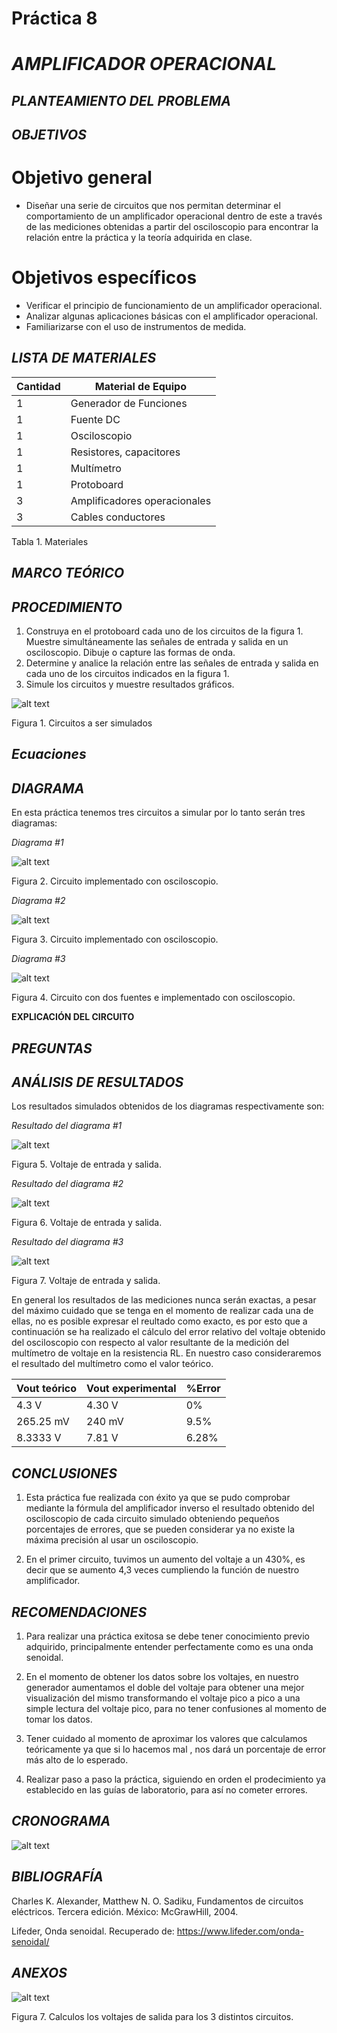 # Práctica 8
# *AMPLIFICADOR OPERACIONAL*
## *PLANTEAMIENTO DEL PROBLEMA*



## *OBJETIVOS*
# Objetivo general
- Diseñar una serie de circuitos que nos permitan determinar el comportamiento de un amplificador operacional dentro de este a través de las mediciones obtenidas a partir del osciloscopio para encontrar la relación entre la práctica y la teoría adquirida en clase.

# Objetivos específicos

- Verificar el principio de funcionamiento de un amplificador operacional.
- Analizar algunas aplicaciones básicas con el amplificador operacional.
- Familiarizarse con el uso de instrumentos de medida.

## *LISTA DE MATERIALES*


| Cantidad | Material de Equipo |
| ------------- | ------------- |
| 1  | Generador de Funciones |
|  1 | Fuente DC  |
| 1  | Osciloscopio |
|  1 | Resistores, capacitores  |
|   1 | Multímetro     |
|  1  | Protoboard      |
|  3  | Amplificadores operacionales      |
|  3  | Cables conductores      |

Tabla 1. Materiales
## *MARCO TEÓRICO*




## *PROCEDIMIENTO*
1. Construya en el protoboard cada uno de los circuitos de la figura 1. Muestre
simultáneamente las señales de entrada y salida en un osciloscopio. Dibuje o capture las formas
de onda.
2. Determine y analice la relación entre las señales de entrada y salida en cada uno de los
circuitos indicados en la figura 1.
3. Simule los circuitos y muestre resultados gráficos.

![alt text](https://github.com/Crislml/Practica-8/blob/master/Img/amplificadores.jpg)

Figura 1. Circuitos a ser simulados

## *Ecuaciones*



## *DIAGRAMA*
En esta práctica tenemos tres circuitos a simular por lo tanto serán tres diagramas:

*Diagrama #1*

![alt text](https://github.com/Crislml/Practica-8/blob/master/Img/Diagrama%20simulado%201.png)

Figura 2. Circuito implementado con osciloscopio.

*Diagrama #2*

![alt text](https://github.com/Crislml/Practica-8/blob/master/Img/Diagrama%20simulado%202.png)

Figura 3. Circuito implementado con osciloscopio.

*Diagrama #3*

![alt text](https://github.com/Crislml/Practica-8/blob/master/Img/Diagrama%20simulado%203.png)

Figura 4. Circuito con dos fuentes e implementado con osciloscopio.

 **EXPLICACIÓN DEL CIRCUITO**



## *PREGUNTAS*



## *ANÁLISIS DE RESULTADOS*
Los resultados simulados obtenidos de los diagramas respectivamente son:

*Resultado del diagrama #1*

![alt text](https://github.com/Crislml/Practica-8/blob/master/Img/Resultado%201.png)

Figura 5. Voltaje de entrada y salida.

*Resultado del diagrama #2*

![alt text](https://github.com/Crislml/Practica-8/blob/master/Img/Resultado%202.png)

Figura 6. Voltaje de entrada y salida.

*Resultado del diagrama #3*

![alt text](https://github.com/Crislml/Practica-8/blob/master/Img/Resultado%203.png)

Figura 7. Voltaje de entrada y salida.

En general los resultados de las mediciones nunca serán exactas, a pesar del máximo cuidado que se tenga en el momento de realizar cada una de ellas, no es posible expresar el reultado como exacto, es por esto que a continuación se ha realizado el cálculo del error relativo del voltaje obtenido del osciloscopio con respecto al valor resultante de la medición del multímetro de voltaje en la resistencia RL. En nuestro caso consideraremos el resultado del multímetro como el valor teórico.

| Vout teórico | Vout experimental | %Error |
| ------------- | ------------- | ------------- |
|4.3  V | 4.30 V  | 0%  |
|265.25  mV | 240 mV  | 9.5%  |
|8.3333  V | 7.81 V  | 6.28%  |




## *CONCLUSIONES*
1. Esta práctica fue realizada con éxito ya que se pudo comprobar mediante la fórmula del amplificador inverso el resultado obtenido del osciloscopio de cada circuito simulado obteniendo pequeños porcentajes de errores, que se pueden considerar ya no existe la máxima precisión al usar un osciloscopio.

2. En el primer circuito, tuvimos un aumento del voltaje a un 430%, es decir que se aumento 4,3 veces cumpliendo la función de nuestro amplificador.



## *RECOMENDACIONES*
1. Para realizar una práctica exitosa se debe tener conocimiento previo adquirido, principalmente entender perfectamente como es una onda senoidal.

2. En el momento de obtener los datos sobre los voltajes, en nuestro generador aumentamos el doble del voltaje para obtener una mejor visualización del mismo transformando el voltaje pico a pico a una simple lectura del voltaje pico, para no tener confusiones al momento de tomar los datos.

3. Tener cuidado al momento de aproximar los valores que calculamos teóricamente ya que si lo hacemos mal , nos dará un porcentaje de error más alto de lo esperado.

4. Realizar paso a paso la práctica, siguiendo en orden el prodecimiento ya establecido en las guías de laboratorio, para así no cometer errores. 


## *CRONOGRAMA*

![alt text]()

## *BIBLIOGRAFÍA*

Charles K. Alexander, Matthew N. O. Sadiku, Fundamentos de circuitos eléctricos. Tercera edición. México: McGrawHill, 2004.

Lifeder, Onda senoidal. Recuperado de: https://www.lifeder.com/onda-senoidal/

## *ANEXOS*

![alt text](https://github.com/Crislml/Practica-8/blob/master/Img/Calculos_voltaje.jpg)

Figura 7.  Calculos los voltajes de salida para los 3 distintos circuitos.

